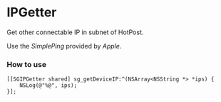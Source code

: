 # IPGetter
Get other connectable IP in subnet of HotPost.

Use the *SimplePing* provided by *Apple*.

### How to use

```objc
[[SGIPGetter shared] sg_getDeviceIP:^(NSArray<NSString *> *ips) {
    NSLog(@"%@", ips);
}];
```


